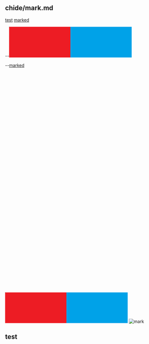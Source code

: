 ## chide/mark.md

[test](#test)
[marked](../marked.md)

--![marked](../menu_end.png)

--[marked]( ../marked.md )
``` 













































```


![mark](menu.png)
![mark](chide/menu.png)

## test
